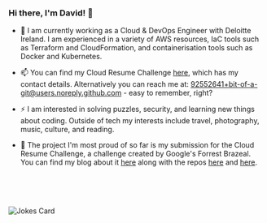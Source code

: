 ### Hi there, I'm David! 👋

- 🔭 I am currently working as a Cloud & DevOps Engineer with Deloitte Ireland. I am experienced in a variety of AWS resources, IaC tools such as Terraform and CloudFormation, and containerisation tools such as Docker and Kubernetes.

- 📫 You can find my Cloud Resume Challenge [here](davidoconnor.me), which has my contact details. Alternatively you can reach me at: 92552641+bit-of-a-git@users.noreply.github.com - easy to remember, right?

- ⚡ I am interested in solving puzzles, security, and learning new things about coding. Outside of tech my interests include travel, photography, music, culture, and reading.

- 🌱 The project I'm most proud of so far is my submission for the Cloud Resume Challenge, a challenge created by Google's Forrest Brazeal. You can find my blog about it [here](https://dev.to/bit-of-a-git/a-security-focused-cloud-resume-challenge-16aa) along with the repos [here](https://github.com/bit-of-a-git/cloud-resume-challenge-back-end) and [here](https://github.com/bit-of-a-git/cloud-resume-challenge-front-end).
<br>
<br>
<br>
<!-- Markdown -->

![Jokes Card](https://readme-jokes.vercel.app/api?hideBorder)

<!--
**bit-of-a-git/bit-of-a-git** is a ✨ _special_ ✨ repository because its `README.md` (this file) appears on your GitHub profile.

Here are some ideas to get you started:

- 🔭 I’m currently working on ...
- 🌱 I’m currently learning ...
- 👯 I’m looking to collaborate on ...
- 🤔 I’m looking for help with ...
- 💬 Ask me about ...
- 📫 How to reach me: ...
- 😄 Pronouns: ...
- ⚡ Fun fact: ...
-->
